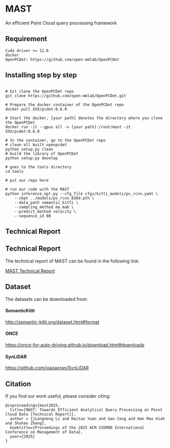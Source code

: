# MAST
An efficient Point Cloud query processing framework

## Requirement
``` shell
Cuda driver >= 11.6
docker
OpenPCDet: https://github.com/open-mmlab/OpenPCDet
```

## Installing step by step
``` shell

# Git clone the OpenPCDet repo
git clone https://github.com/open-mmlab/OpenPCDet.git

# Prepare the docker container of the OpenPCDet repo
docker pull XXX/pcdet:0.6.0

# Start the docker, [your path] denotes the directory where you clone the OpenPCDet
docker run -it --gpus all -v [your path]:/root/mast -it XXX/pcdet:0.6.0

# In the container, go to the OpenPCDet repo
# clean all built openpcdet
python setup.py clean
# build the library of OpenPCDet
python setup.py develop

# goes to the tools directory
cd tools

# put our repo here

# run our code with the MAST
python inference_opt.py --cfg_file cfgs/kitti_models/pv_rcnn.yaml \
    --ckpt ../models/pv_rcnn_8369.pth \
    --data_path semantic_kitti \
    --sampling_method ma_mab \
    --predict_method velocity \
    --sequence_id 00 
```

## Technical Report
## Technical Report
The technical report of MAST can be found in the following link:

[MAST Technical Report](https://github.com/gravesprite/MAST/MAST_technical_report)

## Dataset
The datasets can be downloaded from:
#### SemanticKitti
http://semantic-kitti.org/dataset.html#format

#### ONCE
https://once-for-auto-driving.github.io/download.html#downloads

#### SynLiDAR
https://github.com/xiaoaoran/SynLiDAR

## Citation
If you find our work useful, please consider citing:
``` shell
@inproceedings{mast2025,
  title={MAST: Towards Efficient Analytical Query Processing on Point Cloud Data [Technical Report]},
  author = {Jiangneng Li and Haitao Yuan and Gao Cong and Han Mao Kiah and Shuhao Zhang},
  booktitle={Proceedings of the 2025 ACM SIGMOD International Conference on Management of Data},
  year={2025}
}
```